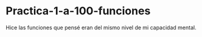 # Practica-1-a-100-funciones
Hice las funciones que pensé eran del mismo nivel de mi capacidad mental.
